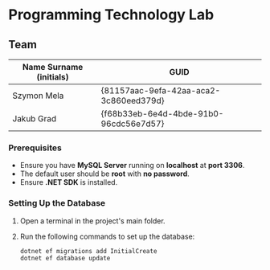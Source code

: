 # Programming Technology Lab
## Team
| Name Surname (initials) | GUID                                     |
| ----------------------- | ---------------------------------------- |
| Szymon Mela             |  {81157aac-9efa-42aa-aca2-3c860eed379d}  |
| Jakub Grad              |  {f68b33eb-6e4d-4bde-91b0-96cdc56e7d57}  |





### Prerequisites
- Ensure you have **MySQL Server** running on **localhost** at **port 3306**.
- The default user should be **root** with **no password**.
- Ensure **.NET SDK** is installed.

### Setting Up the Database
1. Open a terminal in the project's main folder.
2. Run the following commands to set up the database:

   ```sh
   dotnet ef migrations add InitialCreate
   dotnet ef database update